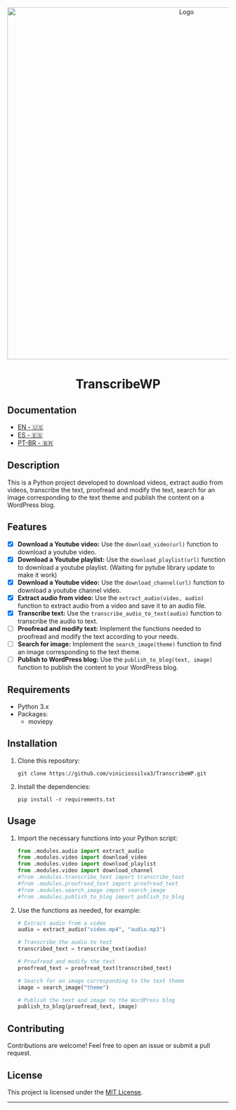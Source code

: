 <div align="center">
<img  alt="Logo" src="https://github.com/viniciossilva3/TranscribeWP/assets/56976328/508b2d89-cfd4-4a27-878a-0b4911b0bde2" width="800">
</div>

<h1 align="center">TranscribeWP</h1>

## Documentation

- [EN - 🇺🇸](/docs/readme/README-EN.md)
- [ES - 🇪🇸](/docs/readme/README-ES.md)
- [PT-BR - 🇧🇷](/docs/readme/README-PT-BR.md)

## Description

This is a Python project developed to download videos, extract audio from videos, transcribe the text, proofread and modify the text, search for an image corresponding to the text theme and publish the content on a WordPress blog.

## Features

- [x] **Download a Youtube video:** Use the `download_video(url)` function to download a youtube video.
- [x] **Download a Youtube playlist:** Use the `download_playlist(url)` function to download a youtube playlist. (Waiting for pytube library update to make it work)
- [x] **Download a Youtube video:** Use the `download_channel(url)` function to download a youtube channel video.
- [x] **Extract audio from video:** Use the `extract_audio(video, audio)` function to extract audio from a video and save it to an audio file.
- [x] **Transcribe text:** Use the `transcribe_audio_to_text(audio)` function to transcribe the audio to text.
- [ ] **Proofread and modify text:** Implement the functions needed to proofread and modify the text according to your needs.
- [ ] **Search for image:** Implement the `search_image(theme)` function to find an image corresponding to the text theme.
- [ ] **Publish to WordPress blog:** Use the `publish_to_blog(text, image)` function to publish the content to your WordPress blog.

## Requirements

- Python 3.x
- Packages:
  - moviepy

## Installation

1. Clone this repository:
   ```
   git clone https://github.com/viniciossilva3/TranscribeWP.git
   ```
2. Install the dependencies:
   ```
   pip install -r requirements.txt
   ```

## Usage

1. Import the necessary functions into your Python script:

   ```python
   from .modules.audio import extract_audio
   from .modules.video import download_video
   from .modules.video import download_playlist
   from .modules.video import download_channel
   #from .modules.transcribe_text import transcribe_text
   #from .modules.proofread_text import proofread_text
   #from .modules.search_image import search_image
   #from .modules.publish_to_blog import publish_to_blog
   ```

2. Use the functions as needed, for example:

   ```python
   # Extract audio from a video
   audio = extract_audio("video.mp4", "audio.mp3")

   # Transcribe the audio to text
   transcribed_text = transcribe_text(audio)

   # Proofread and modify the text
   proofread_text = proofread_text(transcribed_text)

   # Search for an image corresponding to the text theme
   image = search_image("theme")

   # Publish the text and image to the WordPress blog
   publish_to_blog(proofread_text, image)
   ```

## Contributing

Contributions are welcome! Feel free to open an issue or submit a pull request.

## License

This project is licensed under the [MIT License](LICENSE).

---

